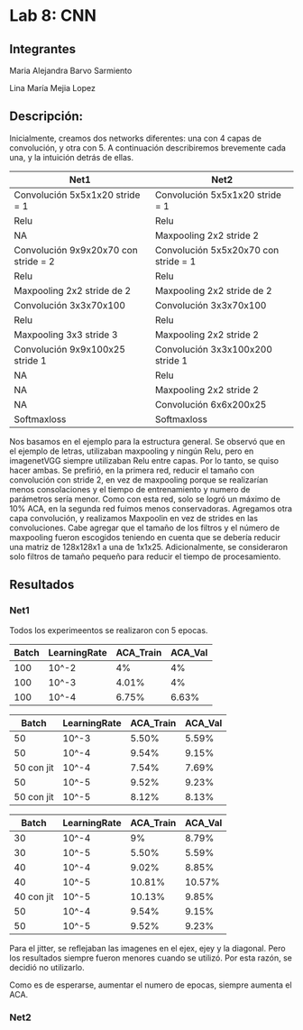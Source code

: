 # Lab 8: CNN


## Integrantes
Maria Alejandra Barvo Sarmiento

Lina María Mejia Lopez

## Descripción:
Inicialmente, creamos dos networks diferentes: una con 4 capas de convolución, y otra con 5. A continuación describiremos brevemente cada una, y la intuición detrás de ellas.

Net1 | Net2
-------|--------
Convolución  5x5x1x20 stride = 1 | Convolución 5x5x1x20 stride = 1
Relu | Relu
NA | Maxpooling  2x2 stride 2
Convolución 9x9x20x70  con stride = 2| Convolución 5x5x20x70 con stride = 1
Relu | Relu
Maxpooling 2x2 stride de 2 | Maxpooling 2x2 stride de 2
Convolución 3x3x70x100 | Convolución 3x3x70x100
Relu | Relu
Maxpooling 3x3 stride 3 | Maxpooling 2x2 stride 2
Convolución 9x9x100x25 stride 1 | Convolución 3x3x100x200 stride 1
NA | Relu 
NA | Maxpooling 2x2 stride 2
NA | Convolución 6x6x200x25
Softmaxloss|Softmaxloss

Nos basamos en el ejemplo para la estructura general. Se observó que en el ejemplo de letras, utilizaban maxpooling y ningún Relu, pero en imagenetVGG siempre utilizaban Relu entre capas. Por lo tanto, se quiso hacer ambas. Se prefirió, en la primera red, reducir el tamaño con convolución con stride 2, en vez de maxpooling porque se realizarían menos consolaciones y el tiempo de entrenamiento y numero de parámetros sería menor. Como con esta red, solo se logró un máximo de 10% ACA, en la segunda red fuimos menos conservadoras. Agregamos otra capa convolución, y realizamos Maxpoolin en vez de strides en las convoluciones. Cabe agregar que el tamaño de los filtros y el número de maxpooling fueron escogidos teniendo en cuenta que se debería reducir una matriz de 128x128x1 a una de 1x1x25. Adicionalmente, se consideraron solo filtros de tamaño pequeño para reducir el tiempo de procesamiento.

## Resultados

### Net1

Todos los experimeentos se realizaron con 5 epocas.

Batch| LearningRate | ACA_Train | ACA_Val
-----|--------------|-----------|-------
100|10^-2|4%|4%
100|10^-3|4.01%|4%
100|10^-4|6.75%|6.63%

Batch | LearningRate | ACA_Train | ACA_Val
-----------|--------------|-----------|-------
50|10^-3|5.50%|5.59%
50|10^-4|9.54%|9.15%
50 con jit|10^-4| 7.54%|7.69%
50|10^-5|9.52%|9.23%
50 con jit|10^-5|8.12%|8.13%

Batch | LearningRate | ACA_Train | ACA_Val
-----------|--------------|-----------|-------
30|10^-4|9%|8.79%
30|10^-5|5.50%|5.59%
40|10^-4|9.02%|8.85%
40|10^-5|10.81%|10.57%
40 con jit| 10^-5|10.13%|9.85%
50|10^-4|9.54%|9.15%
50|10^-5|9.52%|9.23%

Para el jitter, se reflejaban las imagenes en el ejex, ejey y la diagonal. Pero los resultados siempre fueron menores cuando se utilizó. Por esta razón, se decidió no utilizarlo.

Como es de esperarse, aumentar el numero de epocas, siempre aumenta el ACA.
### Net2


